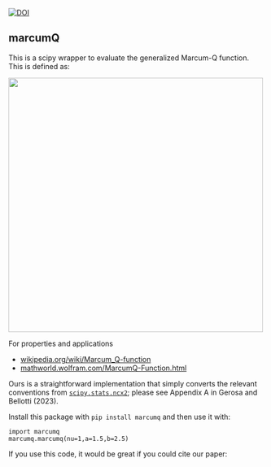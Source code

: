 
[![DOI](https://zenodo.org/badge/10071541.svg)](https://zenodo.org/badge/latestdoi/10071541)

## marcumQ

This is a scipy wrapper to evaluate the generalized Marcum-Q function. This is defined as:

<img src="https://github.com/dgerosa/marcumq/assets/7237041/701bacaf-f1b8-4bc6-8946-c968bb8bf8f3" width="500">

For properties and applications

- [wikipedia.org/wiki/Marcum_Q-function](https://en.wikipedia.org/wiki/Marcum_Q-function)
- [mathworld.wolfram.com/MarcumQ-Function.html](https://mathworld.wolfram.com/MarcumQ-Function.html)

Ours is a straightforward implementation that simply converts the relevant conventions from [`scipy.stats.ncx2`](https://docs.scipy.org/doc/scipy/reference/generated/scipy.stats.ncx2.html); please see Appendix A in Gerosa and Bellotti (2023).

Install this package with `pip install marcumq` and then use it with:

```
import marcumq
marcumq.marcumq(nu=1,a=1.5,b=2.5)
```

If you use this code, it would be great if you could cite our paper:

